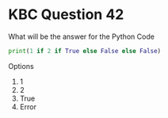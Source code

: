 # KBC Question 42

What will be the answer for the Python Code

```py
print(1 if 2 if True else False else False)
```

Options

1. 1
2. 2
3. True
4. Error

